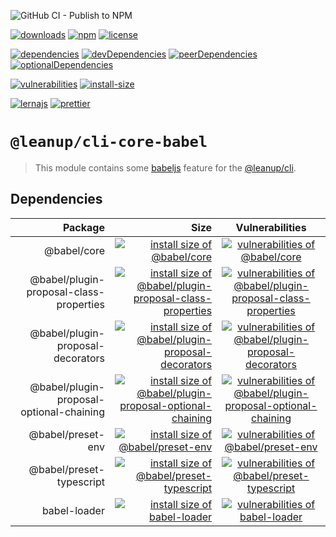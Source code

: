 ![GitHub CI - Publish to NPM](https://github.com/leanupjs/leanup/workflows/GitHub%20CI%20-%20Publish%20to%20NPM/badge.svg)

[![downloads][downloads]][downloads-url]
[![npm][npm]][npm-url]
[![license][license]][license-url]

[![dependencies][dependencies]][dependencies-url]
[![devDependencies][devdependencies]][devdependencies-url]
[![peerDependencies][peerdependencies]][peerdependencies-url]
[![optionalDependencies][optionaldependencies]][optionaldependencies-url]

[![vulnerabilities][vulnerabilities]][vulnerabilities-url]
[![install-size][install-size]][install-size-url]

[![lernajs][lernajs]][lernajs-url]
[![prettier][prettier]][prettier-url]

[npm]: https://img.shields.io/npm/v/@leanup/cli-core-babel
[npm-url]: https://www.npmjs.com/package/@leanup/cli-core-babel
[dependencies]: https://david-dm.org/leanupjs/leanup/release%2F1.1/status.svg?path=packages/cli/core/e2e
[dependencies-url]: https://david-dm.org/leanupjs/leanup/release%2F1.1?path=packages/cli/core/e2e
[peerdependencies]: https://img.shields.io/david/peer/leanupjs/leanup?path=packages/cli/core/e2e
[peerdependencies-url]: https://david-dm.org/leanupjs/leanup/release%2F1.1?path=packages/cli/core/e2e&type=peer
[optionaldependencies]: https://img.shields.io/david/optional/leanupjs/leanup?path=packages/cli/core/e2e
[optionaldependencies-url]: https://david-dm.org/leanupjs/leanup/release%2F1.1?path=packages/cli/core/e2e&type=optional
[devdependencies]: https://img.shields.io/david/dev/leanupjs/leanup?path=packages/cli/core/e2e
[devdependencies-url]: https://david-dm.org/leanupjs/leanup/release%2F1.1?path=packages/cli/core/e2e&type=dev
[vulnerabilities]: https://img.shields.io/snyk/vulnerabilities/npm/@leanup/cli-core-babel
[vulnerabilities-url]: https://snyk.io/test/npm/@leanup/cli-core-babel
[downloads]: https://img.shields.io/npm/dt/@leanup/cli-core-babel
[downloads-url]: https://npmcharts.com/compare/@leanup/cli-core-babel?minimal=true
[install-size]: https://packagephobia.now.sh/badge?p=@leanup/cli-core-babel@next
[install-size-url]: https://packagephobia.now.sh/result?p=@leanup/cli-core-babel@next
[license]: https://img.shields.io/npm/l/@leanup/cli
[license-url]: https://github.com/leanupjs/leanup/blob/master/LICENSE
[lernajs]: https://img.shields.io/badge/managed%20with-lerna-blueviolet
[lernajs-url]: https://lerna.js.org
[prettier]: https://img.shields.io/badge/code_style-prettier-ff69b4.svg
[prettier-url]: https://prettier.io

# `@leanup/cli-core-babel`

> This module contains some [babeljs](https://babeljs.io/) feature for the [@leanup/cli](https://www.npmjs.com/package/@leanup/cli).

## Dependencies

|                                  Package |                                                                                                                                                                                                                         Size |                                                                                                        Vulnerabilities                                                                                                        |
| ---------------------------------------: | ---------------------------------------------------------------------------------------------------------------------------------------------------------------------------------------------------------------------------: | :---------------------------------------------------------------------------------------------------------------------------------------------------------------------------------------------------------------------------: |
|                              @babel/core |                                                                                        [![install size of @babel/core](https://packagephobia.now.sh/badge?p=@babel/core)](https://packagephobia.now.sh/result?p=@babel/core) |                                            [![vulnerabilities of @babel/core](https://img.shields.io/snyk/vulnerabilities/npm/@babel/core)](https://snyk.io/test/npm/@babel/core)                                             |
|  @babel/plugin-proposal-class-properties |    [![install size of @babel/plugin-proposal-class-properties](https://packagephobia.now.sh/badge?p=@babel/plugin-proposal-class-properties)](https://packagephobia.now.sh/result?p=@babel/plugin-proposal-class-properties) |  [![vulnerabilities of @babel/plugin-proposal-class-properties](https://img.shields.io/snyk/vulnerabilities/npm/@babel/plugin-proposal-class-properties)](https://snyk.io/test/npm/@babel/plugin-proposal-class-properties)   |
|        @babel/plugin-proposal-decorators |                      [![install size of @babel/plugin-proposal-decorators](https://packagephobia.now.sh/badge?p=@babel/plugin-proposal-decorators)](https://packagephobia.now.sh/result?p=@babel/plugin-proposal-decorators) |           [![vulnerabilities of @babel/plugin-proposal-decorators](https://img.shields.io/snyk/vulnerabilities/npm/@babel/plugin-proposal-decorators)](https://snyk.io/test/npm/@babel/plugin-proposal-decorators)            |
| @babel/plugin-proposal-optional-chaining | [![install size of @babel/plugin-proposal-optional-chaining](https://packagephobia.now.sh/badge?p=@babel/plugin-proposal-optional-chaining)](https://packagephobia.now.sh/result?p=@babel/plugin-proposal-optional-chaining) | [![vulnerabilities of @babel/plugin-proposal-optional-chaining](https://img.shields.io/snyk/vulnerabilities/npm/@babel/plugin-proposal-optional-chaining)](https://snyk.io/test/npm/@babel/plugin-proposal-optional-chaining) |
|                        @babel/preset-env |                                                                      [![install size of @babel/preset-env](https://packagephobia.now.sh/badge?p=@babel/preset-env)](https://packagephobia.now.sh/result?p=@babel/preset-env) |                                   [![vulnerabilities of @babel/preset-env](https://img.shields.io/snyk/vulnerabilities/npm/@babel/preset-env)](https://snyk.io/test/npm/@babel/preset-env)                                    |
|                 @babel/preset-typescript |                                                 [![install size of @babel/preset-typescript](https://packagephobia.now.sh/badge?p=@babel/preset-typescript)](https://packagephobia.now.sh/result?p=@babel/preset-typescript) |                         [![vulnerabilities of @babel/preset-typescript](https://img.shields.io/snyk/vulnerabilities/npm/@babel/preset-typescript)](https://snyk.io/test/npm/@babel/preset-typescript)                         |
|                             babel-loader |                                                                                     [![install size of babel-loader](https://packagephobia.now.sh/badge?p=babel-loader)](https://packagephobia.now.sh/result?p=babel-loader) |                                           [![vulnerabilities of babel-loader](https://img.shields.io/snyk/vulnerabilities/npm/babel-loader)](https://snyk.io/test/npm/babel-loader)                                           |
